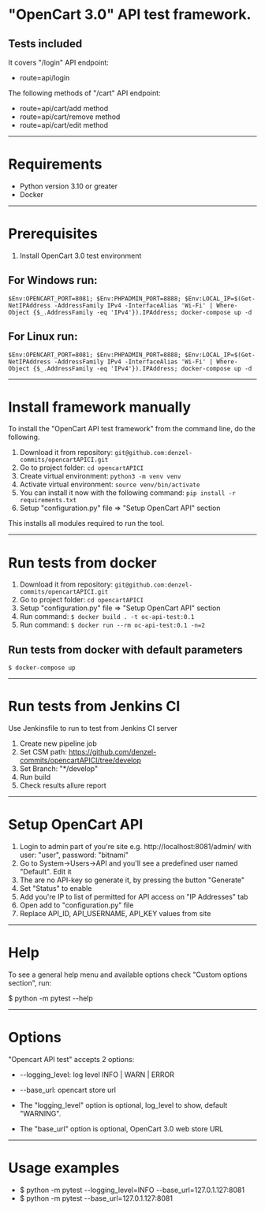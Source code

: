 # "OpenCart 3.0" API test framework.



## Tests included
It covers "/login" API endpoint:
- route=api/login

The following methods of "/cart" API endpoint:
- route=api/cart/add method
- route=api/cart/remove method
- route=api/cart/edit method


---
# Requirements

- Python version 3.10 or greater
- Docker

---

# Prerequisites

1. Install OpenCart 3.0 test environment
## For Windows run:
``$Env:OPENCART_PORT=8081; $Env:PHPADMIN_PORT=8888; $Env:LOCAL_IP=$(Get-NetIPAddress -AddressFamily IPv4 -InterfaceAlias 'Wi-Fi' | Where-Object {$_.AddressFamily -eq 'IPv4'}).IPAddress; docker-compose up -d``

## For Linux run:
``$Env:OPENCART_PORT=8081; $Env:PHPADMIN_PORT=8888; $Env:LOCAL_IP=$(Get-NetIPAddress -AddressFamily IPv4 -InterfaceAlias 'Wi-Fi' | Where-Object {$_.AddressFamily -eq 'IPv4'}).IPAddress; docker-compose up -d``

---

# Install framework manually

To install the "OpenCart API test framework" from the command line, do the following.

1. Download it from repository: `git@github.com:denzel-commits/opencartAPICI.git`
2. Go to project folder: `cd opencartAPICI`
3. Create virtual environment: `python3 -m venv venv`
4. Activate virtual environment: `source venv/bin/activate`
5. You can install it now with the following command: `pip install -r requirements.txt`
6. Setup "configuration.py" file => "Setup OpenCart API" section

This installs all modules required to run the tool.

---

# Run tests from docker
1. Download it from repository: `git@github.com:denzel-commits/opencartAPICI.git`
2. Go to project folder: `cd opencartAPICI`
3. Setup "configuration.py" file => "Setup OpenCart API" section 
4. Run command: ``$ docker build . -t oc-api-test:0.1``
5. Run command: ``$ docker run --rm oc-api-test:0.1 -n=2``

## Run tests from docker with default parameters
``$ docker-compose up``

---

# Run tests from Jenkins CI
Use Jenkinsfile to run to test from Jenkins CI server

1. Create new pipeline job
2. Set CSM path: https://github.com/denzel-commits/opencartAPICI/tree/develop
3. Set Branch: "*/develop"
4. Run build
5. Check results allure report
___

# Setup OpenCart API
1. Login to admin part of you're site e.g. http://localhost:8081/admin/ with user: "user", password: "bitnami"
2. Go to System->Users->API and you'll see a predefined user named "Default". Edit it
3. The are no API-key so generate it, by pressing the button "Generate"
4. Set "Status" to enable
5. Add you're IP to list of permitted for API access on "IP Addresses" tab
6. Open add to "configuration.py" file
7. Replace API_ID, API_USERNAME, API_KEY values from site
---

# Help

To see a general help menu and available options check "Custom options section", run:

$ python -m pytest --help

---

# Options

"Opencart API test" accepts 2 options:

* --logging_level: log level INFO | WARN | ERROR
* --base_url: opencart store url


* The "logging_level" option is optional, log_level to show, default "WARNING".
* The "base_url" option is optional, OpenCart 3.0 web store URL

---

# Usage examples

* $ python -m pytest --logging_level=INFO --base_url=127.0.1.127:8081
* $ python -m pytest --base_url=127.0.1.127:8081

